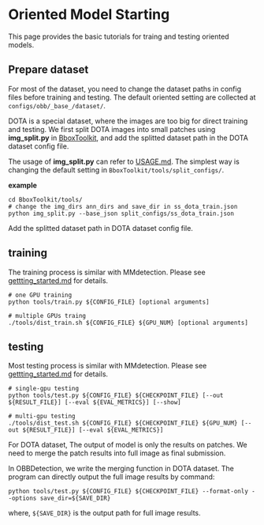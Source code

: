 # Oriented Model Starting

This page provides the basic tutorials for traing and testing oriented models.

## Prepare dataset

For most of the dataset, you need to change the dataset paths in config files before training and testing.
The default oriented setting are collected at `configs/obb/_base_/dataset/`.

DOTA is a special dataset, where the images are too big for direct training and testing. We first split DOTA images into small patches using **img_split.py** in [BboxToolkit](https://github.com/jbwang1997/BboxToolkit), and add the splitted dataset path in the DOTA dataset config file.

The usage of **img_split.py** can refer to [USAGE.md](https://github.com/jbwang1997/BboxToolkit/USAGE.md). The simplest way is changing the default setting in `BboxToolkit/tools/split_configs/`.

**example**
```shell
cd BboxToolkit/tools/
# change the img_dirs ann_dirs and save_dir in ss_dota_train.json
python img_split.py --base_json split_configs/ss_dota_train.json
```
Add the splitted dataset path in DOTA dataset config file.

## training

The training process is similar with MMdetection.
Please see [gettting_started.md](getting_started.md) for details.

```shell
# one GPU training
python tools/train.py ${CONFIG_FILE} [optional arguments]

# multiple GPUs traing
./tools/dist_train.sh ${CONFIG_FILE} ${GPU_NUM} [optional arguments]
```

## testing

Most testing process is similar with MMdetection.
Please see [gettting_started.md](getting_started.md) for details.
```shell
# single-gpu testing
python tools/test.py ${CONFIG_FILE} ${CHECKPOINT_FILE} [--out ${RESULT_FILE}] [--eval ${EVAL_METRICS}] [--show]

# multi-gpu testing
./tools/dist_test.sh ${CONFIG_FILE} ${CHECKPOINT_FILE} ${GPU_NUM} [--out ${RESULT_FILE}] [--eval ${EVAL_METRICS}]
```

For DOTA dataset, The output of model is only the results on patches. We need to merge the patch results into full image as final submission.

In OBBDetection, we write the merging function in DOTA dataset. The program can directly output the full image results by command:
```shell
python tools/test.py ${CONFIG_FILE} ${CHECKPOINT_FILE} --format-only --options save_dir=${SAVE_DIR}
```
where, `${SAVE_DIR}` is the output path for full image results.